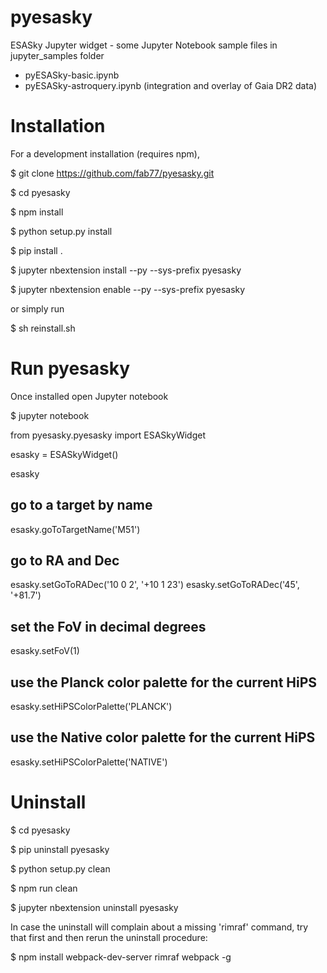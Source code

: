 # pyesasky

ESASky Jupyter widget - some Jupyter Notebook sample files in jupyter_samples folder

- pyESASky-basic.ipynb
- pyESASky-astroquery.ipynb (integration and overlay of Gaia DR2 data)



# Installation

For a development installation (requires npm),

$ git clone https://github.com/fab77/pyesasky.git

$ cd pyesasky

$ npm install

$ python setup.py install

$ pip install .

$ jupyter nbextension install --py --sys-prefix pyesasky

$ jupyter nbextension enable --py --sys-prefix pyesasky


or simply run 


$ sh reinstall.sh




# Run pyesasky


Once installed open Jupyter notebook

$ jupyter notebook


from pyesasky.pyesasky import ESASkyWidget

esasky = ESASkyWidget()

esasky



## go to a target by name
esasky.goToTargetName('M51')

## go to RA and Dec
esasky.setGoToRADec('10 0 2', '+10 1 23')
esasky.setGoToRADec('45', '+81.7')

## set the FoV in decimal degrees
esasky.setFoV(1)

## use the Planck color palette for the current HiPS
esasky.setHiPSColorPalette('PLANCK')

## use the Native color palette for the current HiPS
esasky.setHiPSColorPalette('NATIVE')




# Uninstall

$ cd pyesasky

$ pip uninstall pyesasky

$ python setup.py clean

$ npm run clean

$ jupyter nbextension uninstall pyesasky

In case the uninstall will complain about a missing 'rimraf' command, try that first and then rerun the uninstall procedure:

$ npm install webpack-dev-server rimraf webpack -g
